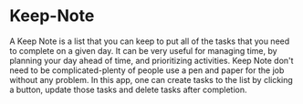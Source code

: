 # Keep-Note

A Keep Note is a list that you can keep to put all of the tasks that you need to complete on a given day. It can be very useful for managing time, by planning your day ahead of time, and prioritizing activities. Keep Note don't need to be complicated-plenty of people use a pen and paper for the job without any problem. In this app, one can create tasks to the list by clicking a button, update those tasks and delete tasks after completion.
